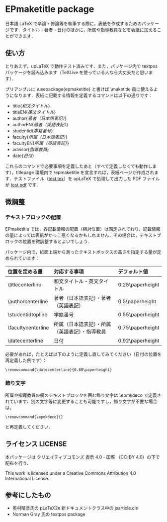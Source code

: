 # EPmaketitle package

日本語 LaTeX で卒論・修論等を執筆する際に，表紙を作成するためのパッケージです．タイトル・著者・日付のほかに，所属や指導教員などを表紙に加えることができます．

## 使い方

とりあえず，upLaTeX で動作テスト済みです．また，パッケージ内で textpos パッケージを読み込みます（TeXLive を使っている人なら大丈夫だと思います）．

プリアンブルに \usepackage{epmaketitle} と書けば \maketitle 風に使えるようになります．表紙に記載する情報を定義するコマンドは以下の通りです：

- title{*和文タイトル*}
- titleEN{*英文タイトル*}
- author{*著者（日本語表記）*}
- authorEN{*著者（英語表記）*}
- studentid{*学籍番号*}
- faculty{*所属（日本語表記）*}
- facultyEN{*所属（英語表記）*}
- advisor{*指導教員*}
- date{*日付*}

これらのコマンドで必要事項を定義したあと（すべて定義しなくても動作します），titlepage 環境内で \epmaketitle を宣言すれば，表紙ページが作成されます．テストファイル（[test.tex](https://github.com/matryo-sika/epmaketitle/blob/master/test.tex)）を upLaTeX で処理して出力した PDF ファイルが [test.pdf](https://github.com/matryo-sika/epmaketitle/blob/master/test.pdf) です．

## 微調整

### テキストブロックの配置

EPmaketitle では，各記載情報の配置（相対位置）は固定されており，記載情報の量によっては表紙がかっこ悪くなるかもしれません．その場合は，テキストブロックの位置を微調整するとよいでしょう．

パッケージ内で，紙面上端から測ったテキストボックスの高さを指定する量が定められています：

|位置を定める量|対応する事項|デフォルト値|
|:---|:---|:---|
|\titlecenterline|和文タイトル・英文タイトル|0.25\paperheight|
|\authorcenterline|著者（日本語表記）・著者（英語表記）|0.5\paperheight|
|\studentidtopline|学籍番号|0.55\paperheight|
|\facultycenterline|所属（日本語表記）・所属（英語表記）・指導教員|0.75\paperheight|
|\datecenterline|日付|0.92\paperheight|

必要があれば，たとえば以下のように定義し直してみてください（日付の位置を再定義した例です）：
```TeX:
\renewcommand{\datecenterline}{0.88\paperheight}
```

### 飾り文字

所属や指導教員の欄のテキストブロックを囲む飾り文字は \epmkdeco で定義されています．別の文字等に変更することも可能ですし，飾り文字が不要な場合は，
```TeX:
\renewcommand{\epmkdeco}{}
```
と再定義してください．

## ライセンス LICENSE
本パッケージは クリエイティブコモンズ 表示 4.0・国際 （CC-BY 4.0）の下で配布を行う．

This work is licensed under a Creative Commons Attribution 4.0 International License.

## 参考にしたもの
- 奥村晴彦氏の pLaTeX2e 新ドキュメントクラス中の jsarticle.cls
- Norman Gray 氏の textpos package
